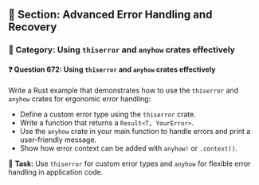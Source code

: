 ## 📘 Section: Advanced Error Handling and Recovery
### 🔹 Category: Using `thiserror` and `anyhow` crates effectively
#### ❓ Question 672: Using `thiserror` and `anyhow` crates effectively

Write a Rust example that demonstrates how to use the `thiserror` and `anyhow` crates for ergonomic error handling:

- Define a custom error type using the `thiserror` crate.
- Write a function that returns a `Result<T, YourError>`.
- Use the `anyhow` crate in your main function to handle errors and print a user-friendly message.
- Show how error context can be added with `anyhow!` or `.context()`.

🔧 **Task:** Use `thiserror` for custom error types and `anyhow` for flexible error handling in application code.
